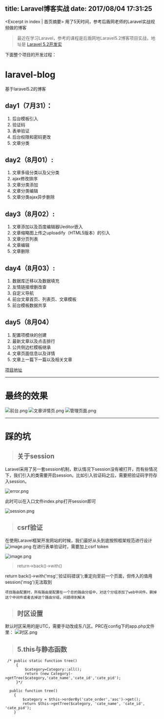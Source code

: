 
title: Laravel博客实战
date: 2017/08/04 17:31:25
---

<Excerpt in index | 首页摘要> 
用了5天时间，参考后盾网老师的Laravel实战视频做的博客
<!-- more -->

>最近在学习Laravel，参考的课程是后盾网地Laravel5.2博客项目实战，地址是
[Laravel 5.2开发实](http://bbs.houdunwang.com/forum-247-1.html)

下面整个项目的开发过程：

# laravel-blog
基于laravel5.2的博客
## day1（7月31）：

1. 后台模板引入
2. 验证码
3. 表单验证
4. 后台权限和密码更改
5. 文章分类

## day2（8月01）:
1. 文章多级分类以及父分类
2. ajax修改排序
3. 文章分类添加
4. 文章分类编辑
5. 文章分类ajax异步删除




## day3（8月02）:
1. 文章添加以及百度编辑器Ueditor嵌入
2. 文章缩略图上传之uploadify（HTML5版本）的引入
3. 文章分页列表
4. 文章编辑
5. 文章删除

## day4（8月03）:
1. 数据库迁移以及数据填充
2. 友情链接增删改查
3. 自定义导航
4. 前台文章首页、列表页、文章模板
5. 前台模板数据共享

## day5（8月04）
1. 配置项模块的创建
2. 最新文章以及点击排行
3. 公共侧边栏模板继承
4. 文章页面信息以及详情
5. 文章上一篇下一篇以及相关文章

[项目地址](https://github.com/yanqiangmiffy/laravel-blog)

---
# 最终的效果

![前台.png](http://upload-images.jianshu.io/upload_images/1531909-c088728dbc0aeef0.png?imageMogr2/auto-orient/strip%7CimageView2/2/w/1240)
![文章详情页.png](http://upload-images.jianshu.io/upload_images/1531909-5cf281d1d80cacd5.png?imageMogr2/auto-orient/strip%7CimageView2/2/w/1240)
![管理页面.png](http://upload-images.jianshu.io/upload_images/1531909-4c956a5d9193e149.png?imageMogr2/auto-orient/strip%7CimageView2/2/w/1240)


---
# 踩的坑
 > ## 关于session

Laravel采用了另一套session机制，默认情况下session没有被打开，而有些情况下，我们引入的类需要开启session。比如引入验证码之后，需要把验证码字符存入session。

![error.png](http://upload-images.jianshu.io/upload_images/1531909-6a2c57ce7d3d74e0.png?imageMogr2/auto-orient/strip%7CimageView2/2/w/1240)

此时可以在入口文件index.php打开session即可

![session.png](http://upload-images.jianshu.io/upload_images/1531909-b55f04107b59b2cc.png?imageMogr2/auto-orient/strip%7CimageView2/2/w/1240)

> ## csrf验证

在使用Laravel框架开发网站的时候，我们最好从头到底按照框架规范进行设计
![image.png](http://upload-images.jianshu.io/upload_images/1531909-4922d1a661748114.png?imageMogr2/auto-orient/strip%7CimageView2/2/w/1240)
在进行表单验证时，需要加上csrf token

![image.png](http://upload-images.jianshu.io/upload_images/1531909-f85e842836ad3b1c.png?imageMogr2/auto-orient/strip%7CimageView2/2/w/1240)

> return->back()->with()

return back()->with('msg','验证码错误');重定向至前一个页面，但传入的值用session('msg')无法取到

`
项目路由配置时，所有路由是配置在一个总的路由分组中，对这个分组添加了web中间件。删掉这个中间件或者去掉这个路由分组，问题得到解决
`

> ## 时区设置

默认时区采用的是UTC，需要手动改成东八区。PRC在config下的app.php文件里：
![时区.png](http://upload-images.jianshu.io/upload_images/1531909-e3fc42505ac364ed.png?imageMogr2/auto-orient/strip%7CimageView2/2/w/1240)

> ## 5.this与静态函数
```
 /* public static function tree()
     {
         $category=Category::all();
         return (new Category)->getTree($category,'cate_name','cate_id','cate_pid');
     }*/
```
```
  public function tree()
    {
        $category = $this->orderBy('cate_order','asc')->get();
        return $this->getTree($category, 'cate_name', 'cate_id', 'cate_pid');
    }
```